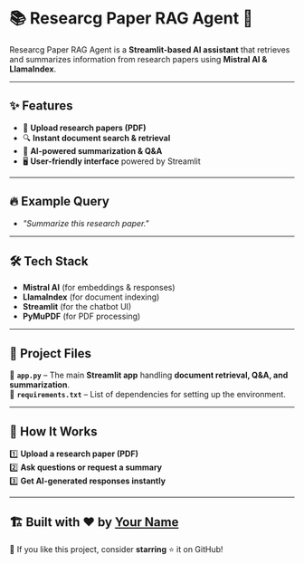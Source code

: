 # 📚 Researcg Paper RAG Agent 🤖  

Researcg Paper RAG Agent is a **Streamlit-based AI assistant** that retrieves and summarizes information from research papers using **Mistral AI & LlamaIndex**.  

---

## ✨ Features  
- 📄 **Upload research papers (PDF)**  
- 🔍 **Instant document search & retrieval**  
- 🤖 **AI-powered summarization & Q&A**  
- 🖥️ **User-friendly interface** powered by Streamlit  

---

## 🔥 Example Query  
- *"Summarize this research paper."*   

---

## 🛠️ Tech Stack  
- **Mistral AI** (for embeddings & responses)  
- **LlamaIndex** (for document indexing)  
- **Streamlit** (for the chatbot UI)  
- **PyMuPDF** (for PDF processing)  

---

## 📂 Project Files  
📜 **`app.py`** – The main **Streamlit app** handling **document retrieval, Q&A, and summarization**.  
📘 **`requirements.txt`** – List of dependencies for setting up the environment.  

---

## 🚀 How It Works  
1️⃣ **Upload a research paper (PDF)**  
2️⃣ **Ask questions or request a summary**  
3️⃣ **Get AI-generated responses instantly**  

---

## 🏗️ Built with ❤️ by [Your Name](https://github.com/your-username)  
🌟 If you like this project, consider **starring** ⭐ it on GitHub!  
